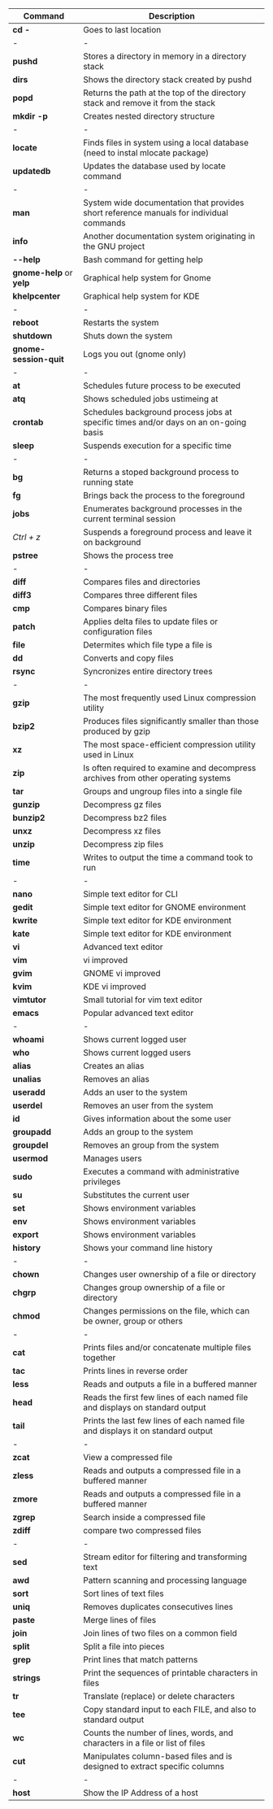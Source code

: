 |Command|Description|
|-|-|
|**cd -**|Goes to last location|
|-|-|
|**pushd**|Stores a directory in memory in a directory stack|
|**dirs**|Shows the directory stack created by pushd|
|**popd**|Returns the path at the top of the directory stack and remove it from the stack|
|**mkdir -p**|Creates nested directory structure|
|-|-|
|**locate**|Finds files in system using a local database (need to instal mlocate package)|
|**updatedb**|Updates the database used by locate command|
|-|-|
|**man**|System wide documentation that provides short reference manuals for individual commands|
|**info**|Another documentation system originating in the GNU project|
|**--help**|Bash command for getting help|
|**gnome-help** or **yelp**|Graphical help system for Gnome|
|**khelpcenter**|Graphical help system for KDE|
|-|-|
|**reboot**|Restarts the system|
|**shutdown**|Shuts down the system|
|**gnome-session-quit**|Logs you out (gnome only)|
|-|-|
|**at**|Schedules future process to be executed|
|**atq**|Shows scheduled jobs ustimeing at|
|**crontab**|Schedules background process jobs at specific times and/or days on an on-going basis|
|**sleep**|Suspends execution for a specific time|
|-|-|
|**bg**|Returns a stoped background process to running state|
|**fg**|Brings back the process to the foreground|
|**jobs**|Enumerates background processes in the current terminal session|
|*Ctrl + z*|Suspends a foreground process and leave it on background|
|**pstree**|Shows the process tree|
|-|-|
|**diff**|Compares files and directories|
|**diff3**|Compares three different files|
|**cmp**|Compares binary files|
|**patch**|Applies delta files to update files or configuration files|
|**file**|Determites which file type a file is|
|**dd**|Converts and copy files|
|**rsync**|Syncronizes entire directory trees|
|-|-|
|**gzip**|The most frequently used Linux compression utility
|**bzip2**|Produces files significantly smaller than those produced by gzip
|**xz**|The most space-efficient compression utility used in Linux
|**zip**|Is often required to examine and decompress archives from other operating systems
|**tar**|Groups and ungroup files into a single file|
|**gunzip**|Decompress gz files|
|**bunzip2**|Decompress bz2 files|
|**unxz**|Decompress xz files|
|**unzip**|Decompress zip files|
|**time**|Writes to output the time a command took to run|
|-|-|
|**nano**|Simple text editor for CLI|
|**gedit**|Simple text editor for GNOME environment|
|**kwrite**|Simple text editor for KDE environment|
|**kate**|Simple text editor for KDE environment|
|**vi**|Advanced text editor|
|**vim**|vi improved|
|**gvim**|GNOME vi improved|
|**kvim**|KDE vi improved|
|**vimtutor**|Small tutorial for vim text editor|
|**emacs**|Popular advanced text editor|
|-|-|
|**whoami**|Shows current logged user|
|**who**|Shows current logged users|
|**alias**|Creates an alias|
|**unalias**|Removes an alias|
|**useradd**|Adds an user to the system|
|**userdel**|Removes an user from the system|
|**id**|Gives information about the some user|
|**groupadd**|Adds an group to the system|
|**groupdel**|Removes an group from the system|
|**usermod**|Manages users|
|**sudo**|Executes a command with administrative privileges|
|**su**|Substitutes the current user|
|**set**|Shows environment variables|
|**env**|Shows environment variables|
|**export**|Shows environment variables|
|**history**|Shows your command line history|
|-|-|
|**chown**|Changes user ownership of a file or directory|
|**chgrp**|Changes group ownership of a file or directory|
|**chmod**|Changes permissions on the file, which can be owner, group or others|
|-|-|
|**cat**|Prints files and/or concatenate multiple files together|
|**tac**|Prints lines in reverse order|
|**less**|Reads and outputs a file in a buffered manner|
|**head**|Reads the first few lines of each named file and displays on standard output|
|**tail**|Prints the last few lines of each named file and displays it on standard output|
|-|-|
|**zcat**|View a compressed file|
|**zless**|Reads and outputs a compressed file in a buffered manner|
|**zmore**|Reads and outputs a compressed file in a buffered manner|
|**zgrep**|Search inside a compressed file|
|**zdiff**|compare two compressed files|
|-|-|
|**sed**|Stream editor for filtering and transforming text|
|**awd**|Pattern scanning and processing language|
|**sort**|Sort lines of text files|
|**uniq**|Removes duplicates consecutives lines|
|**paste**|Merge lines of files|
|**join**|Join lines of two files on a common field|
|**split**|Split a file into pieces|
|**grep**|Print lines that match patterns|
|**strings**|Print the sequences of printable characters in files|
|**tr**|Translate (replace) or delete characters|
|**tee**|Copy standard input to each FILE, and also to standard output|
|**wc**|Counts the number of lines, words, and characters in a file or list of files|
|**cut**|Manipulates column-based files and is designed to extract specific columns|
|-|-|
|**host**|Show the IP Address of a host|